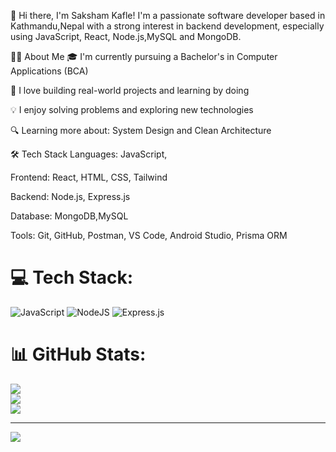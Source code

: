 👋 Hi there, I'm Saksham Kafle!
I'm a passionate software developer based in Kathmandu,Nepal with a strong interest in backend development, especially using JavaScript, React, Node.js,MySQL and MongoDB.

🧑‍💻 About Me
🎓 I'm currently pursuing a Bachelor's in Computer Applications (BCA)

💼 I love building real-world projects and learning by doing

💡 I enjoy solving problems and exploring new technologies

🔍 Learning more about: System Design and Clean Architecture

🛠️ Tech Stack
Languages: JavaScript,

Frontend: React, HTML, CSS, Tailwind

Backend: Node.js, Express.js

Database: MongoDB,MySQL

Tools: Git, GitHub, Postman, VS Code, Android Studio, Prisma ORM


# 💻 Tech Stack:
![JavaScript](https://img.shields.io/badge/javascript-%23323330.svg?style=for-the-badge&logo=javascript&logoColor=%23F7DF1E) ![NodeJS](https://img.shields.io/badge/node.js-6DA55F?style=for-the-badge&logo=node.js&logoColor=white) ![Express.js](https://img.shields.io/badge/express.js-%23404d59.svg?style=for-the-badge&logo=express&logoColor=%2361DAFB)
# 📊 GitHub Stats:
![](https://github-readme-stats.vercel.app/api?username=saksham477&theme=dark&hide_border=false&include_all_commits=true&count_private=true)<br/>
![](https://nirzak-streak-stats.vercel.app/?user=saksham477&theme=dark&hide_border=false)<br/>
![](https://github-readme-stats.vercel.app/api/top-langs/?username=saksham477&theme=dark&hide_border=false&include_all_commits=true&count_private=true&layout=compact)

---
[![](https://visitcount.itsvg.in/api?id=saksham477&icon=0&color=0)](https://visitcount.itsvg.in)

<!-- Proudly created with GPRM ( https://gprm.itsvg.in ) -->
